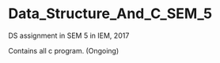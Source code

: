 # Data_Structure_And_C_SEM_5
DS assignment in SEM 5 in IEM, 2017

Contains all c program. (Ongoing)

